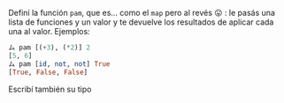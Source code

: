 Definí la función `pam`, que es... como el `map` pero al revés :stuck_out_tongue: : le pasás una lista de funciones y un valor y te devuelve los resultados de aplicar cada una al valor. Ejemplos:

```haskell
ム pam [(+3), (*2)] 2 
[5, 6]
ム pam [id, not, not] True 
[True, False, False]
```

Escribí también su tipo 
